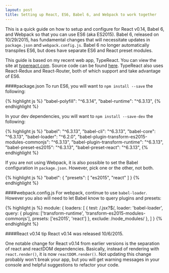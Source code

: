 ```yaml
---
layout: post
title: Setting up React, ES6, Babel 6, and Webpack to work together
---
```

This is a quick guide on how to setup and configure for React v0.14, Babel 6, and Webpack so that you can use ES6 (aka ES2015). Babel 6, released on 10/29/2015, has fundamental changes that will necessitate updates in `package.json` and `webpack.config.js`.  Babel 6 no longer automatically transpiles ES6, but does have separate ES6 and React preset modules. 

This guide is based on my recent web app, TypeReact. You can view the site at [typereact.com](http://typereact.com). Source code can be found [here](https://github.com/typereact/typereact). TypeReact also uses React-Redux and React-Router, both of which support and take advantage of ES6.

####package.json
To run ES6, you will want to `npm install --save` the following:

{% highlight js %}
"babel-polyfill": "^6.3.14",
"babel-runtime": "^6.3.13",
{% endhighlight %}

In your dev dependencies, you will want to `npm install --save-dev` the following:

{% highlight js %}
"babel": "^6.3.13",
"babel-cli": "^6.3.13",
"babel-core": "^6.3.13",
"babel-loader": "^6.2.0",
"babel-plugin-transform-es2015-modules-commonjs": "^6.3.13",
"babel-plugin-transform-runtime": "^6.3.13",
"babel-preset-es2015": "^6.3.13",
"babel-preset-react": "^6.3.13",
{% endhighlight %}

If you are not using Webpack, it is also possible to set the Babel configuration in `package.json`. However, pick one or the other, not both.

{% highlight js %}
"babel": {
  "presets": [
    "es2015",
    "react"
  ]
}
{% endhighlight %}


####webpack.config.js
For webpack, continue to use `babel-loader`. However you also will need to let Babel know to query plugins and presets:

{% highlight js %}
module: {
  loaders: [
    { 
      test: /\.jsx?$/, 
      loader: 'babel-loader', 
      query: {
          plugins: ['transform-runtime', 'transform-es2015-modules-commonjs'],
          presets: ['es2015', 'react']
      },
      exclude: /node_modules/ 
    },
  ]
}
{% endhighlight %}


####React v0.14 tip
React v0.14 was released 10/6/2015.

One notable change for React v0.14 from earlier versions is the separation of react and reactDOM dependencies. Basically, instead of rendering with `react.render()`, it is now `reactDOM.render()`. Not updating this change probably won't break your app, but you will get warning messages in your console and helpful suggestions to refactor your code.

